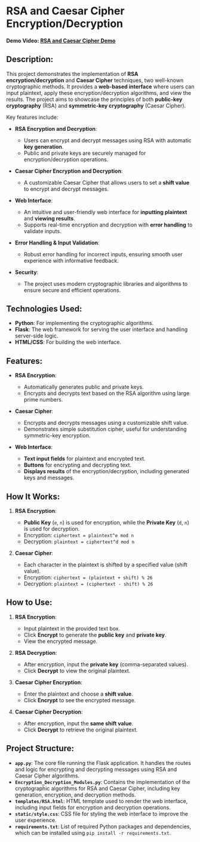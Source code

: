 # RSA and Caesar Cipher Encryption/Decryption

#### Demo Video:  [RSA and Caesar Cipher Demo](https://example.com)

## Description:

This project demonstrates the implementation of **RSA encryption/decryption** and **Caesar Cipher** techniques, two well-known cryptographic methods. It provides a **web-based interface** where users can input plaintext, apply these encryption/decryption algorithms, and view the results. The project aims to showcase the principles of both **public-key cryptography** (RSA) and **symmetric-key cryptography** (Caesar Cipher).

Key features include:
- **RSA Encryption and Decryption**: 
  - Users can encrypt and decrypt messages using RSA with automatic **key generation**.
  - Public and private keys are securely managed for encryption/decryption operations.
  
- **Caesar Cipher Encryption and Decryption**:
  - A customizable Caesar Cipher that allows users to set a **shift value** to encrypt and decrypt messages.
  
- **Web Interface**:
  - An intuitive and user-friendly web interface for **inputting plaintext** and **viewing results**.
  - Supports real-time encryption and decryption with **error handling** to validate inputs.

- **Error Handling & Input Validation**:
  - Robust error handling for incorrect inputs, ensuring smooth user experience with informative feedback.

- **Security**: 
  - The project uses modern cryptographic libraries and algorithms to ensure secure and efficient operations.

## Technologies Used:

- **Python**: For implementing the cryptographic algorithms.
- **Flask**: The web framework for serving the user interface and handling server-side logic.
- **HTML/CSS**: For building the web interface.
  
## Features:

- **RSA Encryption**:
  - Automatically generates public and private keys.
  - Encrypts and decrypts text based on the RSA algorithm using large prime numbers.

- **Caesar Cipher**:
  - Encrypts and decrypts messages using a customizable shift value.
  - Demonstrates simple substitution cipher, useful for understanding symmetric-key encryption.

- **Web Interface**:
  - **Text input fields** for plaintext and encrypted text.
  - **Buttons** for encrypting and decrypting text.
  - **Displays results** of the encryption/decryption, including generated keys and messages.

## How It Works:

1. **RSA Encryption**:
   - **Public Key** (`e`, `n`) is used for encryption, while the **Private Key** (`d`, `n`) is used for decryption.
   - Encryption: `ciphertext = plaintext^e mod n`
   - Decryption: `plaintext = ciphertext^d mod n`

2. **Caesar Cipher**:
   - Each character in the plaintext is shifted by a specified value (shift value).
   - Encryption: `ciphertext = (plaintext + shift) % 26`
   - Decryption: `plaintext = (ciphertext - shift) % 26`

## How to Use:

1. **RSA Encryption**:
   - Input plaintext in the provided text box.
   - Click **Encrypt** to generate the **public key** and **private key**.
   - View the encrypted message.

2. **RSA Decryption**:
   - After encryption, input the **private key** (comma-separated values).
   - Click **Decrypt** to view the original plaintext.

3. **Caesar Cipher Encryption**:
   - Enter the plaintext and choose a **shift value**.
   - Click **Encrypt** to see the encrypted message.

4. **Caesar Cipher Decryption**:
   - After encryption, input the **same shift value**.
   - Click **Decrypt** to retrieve the original plaintext.

## Project Structure:

- **`app.py`**: The core file running the Flask application. It handles the routes and logic for encrypting and decrypting messages using RSA and Caesar Cipher algorithms.
- **`Encryption_Decryption_Modules.py`**: Contains the implementation of the cryptographic algorithms for RSA and Caesar Cipher, including key generation, encryption, and decryption methods.
- **`templates/RSA.html`**: HTML template used to render the web interface, including input fields for encryption and decryption operations.
- **`static/style.css`**: CSS file for styling the web interface to improve the user experience.
- **`requirements.txt`**: List of required Python packages and dependencies, which can be installed using `pip install -r requirements.txt`.


